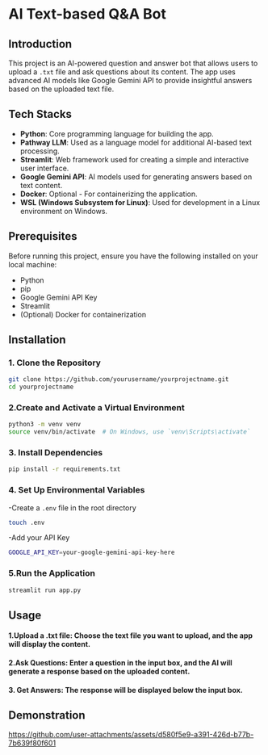 # AI Text-based Q&A Bot

## Introduction
This project is an AI-powered question and answer bot that allows users to upload a `.txt` file and ask questions about its content. The app uses advanced AI models like Google Gemini API to provide insightful answers based on the uploaded text file.

## Tech Stacks
- **Python**: Core programming language for building the app.
- **Pathway LLM**: Used as a language model for additional AI-based text processing.
- **Streamlit**: Web framework used for creating a simple and interactive user interface.
- **Google Gemini API**: AI models used for generating answers based on text content.
- **Docker**: Optional - For containerizing the application.
- **WSL (Windows Subsystem for Linux)**: Used for development in a Linux environment on Windows.

## Prerequisites
Before running this project, ensure you have the following installed on your local machine:
- Python
- pip
- Google Gemini API Key
- Streamlit
- (Optional) Docker for containerization

## Installation

### 1. Clone the Repository
```bash
git clone https://github.com/yourusername/yourprojectname.git
cd yourprojectname
```
### 2.Create and Activate a Virtual Environment
```bash
python3 -m venv venv
source venv/bin/activate  # On Windows, use `venv\Scripts\activate`
```
### 3. Install Dependencies
```bash
pip install -r requirements.txt
```
### 4. Set Up Environmental Variables
-Create a `.env` file in the root directory
```bash
touch .env
```
-Add your API Key
```bash
GOOGLE_API_KEY=your-google-gemini-api-key-here
```
### 5.Run the Application
```bash
streamlit run app.py
```
## Usage
#### 1.Upload a .txt file: Choose the text file you want to upload, and the app will display the content.
#### 2.Ask Questions: Enter a question in the input box, and the AI will generate a response based on the uploaded content.
#### 3. Get Answers: The response will be displayed below the input box.

## Demonstration

https://github.com/user-attachments/assets/d580f5e9-a391-426d-b77b-7b639f80f601

